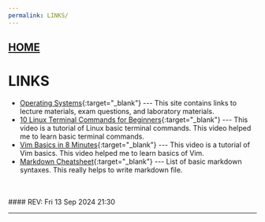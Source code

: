 ```yaml
---
permalink: LINKS/
---
```


## [HOME](../)

# LINKS
* [Operating Systems](https://os.vlsm.org/){:target="_blank"} ---
This site contains links to lecture materials, exam questions, and laboratory materials.
* [10 Linux Terminal Commands for Beginners](https://youtu.be/CpTfQ-q6MPU?si=AoiIDG9dQX3TTW46){:target="_blank"} --- 
This video is a tutorial of Linux basic terminal commands. This video helped me to learn basic terminal commands. 
* [Vim Basics in 8 Minutes](https://youtu.be/ggSyF1SVFr4?si=41bBu4maMqs240Z1){:target="_blank"} ---
This video is a tutorial of Vim basics. This video helped me to learn basics of Vim.
* [Markdown Cheatsheet](https://github.com/adam-p/markdown-here/wiki/Markdown-Cheatsheet){:target="_blank"} --- List of basic markdown syntaxes. This really helps to write markdown file.
<br>
<br>
#### REV: Fri 13 Sep 2024 21:30
<hr>
